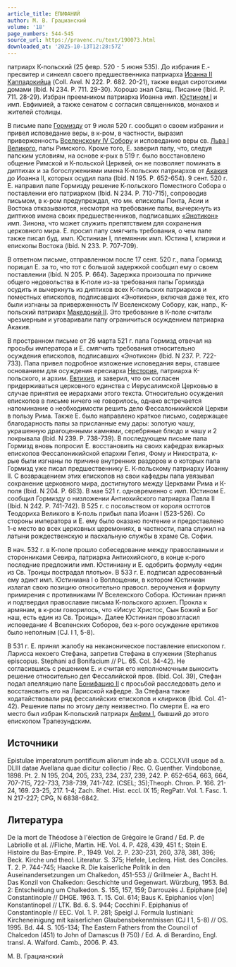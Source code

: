 ```yaml
---
article_title: ЕПИФАНИЙ
author: М. В. Грацианский
volume: '18'
page_numbers: 544-545
source_url: https://pravenc.ru/text/190073.html
downloaded_at: '2025-10-13T12:28:57Z'
---
```


патриарх К-польский (25 февр. 520 - 5 июня 535). До избрания Е.- пресвитер и синкелл своего предшественника патриарха [Иоанна II Каппадокийца](<https://pravenc.ru/text/Иоанна II Каппадокийца.html>) (Coll. Avel. N 222. P. 682. 20-21), также ведал сиротскими домами (Ibid. N 234. P. 711. 29-30). Хорошо знал Свящ. Писание (Ibid. P. 711. 28-29). Избран преемником патриарха Иоанна имп. [Юстином I](<https://pravenc.ru/text/Юстин I.html>) и имп. Евфимией, а также сенатом с согласия священников, монахов и жителей столицы.

В письме папе [Гормизду](https://pravenc.ru/text/Гормизду.html) от 9 июля 520 г. сообщил о своем избрании и привел исповедание веры, в к-ром, в частности, выразил приверженность [Вселенскому IV Собору](<https://pravenc.ru/text/Вселенскому IV Собору.html>) и исповеданию веры св. [Льва I Великого](<https://pravenc.ru/text/Лев I Великий.html>), папы Римского. Кроме того, Е. заверил папу, что, следуя папским условиям, на основе к-рых в 519 г. было восстановлено общение Римской и К-польской Церквей, он не позволяет поминать в диптихах и за богослужениями имена К-польских патриархов от [Акакия](https://pravenc.ru/text/АКАКИЙ.html) до Иоанна II, которых осудил папа (Ibid. N 195. P. 652-654). 9 сент. 520 г. Е. направил папе Гормизду решение К-польского Поместного Собора о поставлении его патриархом (Ibid. N 234. P. 710-715), сопроводив письмом, в к-ром предупреждал, что мн. епископы Понта, Асии и Востока отказываются, несмотря на требование папы, вычеркнуть из диптихов имена своих предшественников, подписавших [«Энотикон»](<https://pravenc.ru/text/ Энотикон .html>) имп. Зинона, что может служить препятствием для сохранения церковного мира. Е. просил папу смягчить требования, о чем папе также писал буд. имп. Юстиниан I, племянник имп. Юстина I, клирики и епископы Востока (Ibid. N 233. P. 707-709).

В ответном письме, отправленном после 17 сент. 520 г., папа Гормизд порицал Е. за то, что тот с большой задержкой сообщил ему о своем поставлении (Ibid. N 205. P. 664). Задержка произошла по причине общего недовольства в К-поле из-за требования папы Гормизда осудить и вычеркнуть из диптихов всех К-польских патриархов и поместных епископов, подписавших «Энотикон», включая даже тех, кто были изгнаны за приверженность IV Вселенскому Собору, как, напр., К-польский патриарх [Македоний II](<https://pravenc.ru/text/Македоний II.html>). Это требование в К-поле считали чрезмерным и уговаривали папу ограничиться осуждением патриарха Акакия.

В пространном письме от 26 марта 521 г. папа Гормизд отвечал на просьбы императора и Е. смягчить требования относительно осуждения епископов, подписавших «Энотикон» (Ibid. N 237. P. 722-733). Папа привел подробное изложение исповедания веры, ставшее основанием для осуждения ересиарха [Нестория](https://pravenc.ru/text/Несторий.html), патриарха К-польского, и архим. [Евтихия](https://pravenc.ru/text/Евтихий.html), и заверил, что он согласен придерживаться церковного единства с Иерусалимской Церковью в случае принятия ее иерархами этого текста. Относительно осуждения епископов в письме ничего не говорилось, однако встречается напоминание о необходимости решить дело Фессалоникийской Церкви в пользу Рима. Также Е. было направлено краткое письмо, содержащее благодарность папы за присланные ему дары: золотую чашу, украшенную драгоценными камнями, серебряные блюдо и чашу и 2 покрывала (Ibid. N 239. P. 738-739). В последующем письме папа Гормизд вновь попросил Е. восстановить на своих кафедрах викарных епископов Фессалоникийской епархии Гелия, Фому и Никострата, к-рые были изгнаны по причине внутренних раздоров и о которых папа Гормизд уже писал предшественнику Е. К-польскому патриарху Иоанну II. С возвращением этих епископов на свои кафедры папа увязывал сохранение церковного мира, достигнутого между Церквами Рима и К-поля (Ibid. N 204. P. 663). В мае 521 г. одновременно с имп. Юстином Е. сообщил Гормизду о низложении Антиохийского патриарха Павла II (Ibid. N 242. P. 741-742). В 525 г. с посольством от короля остготов Теодориха Великого в К-поль прибыл папа Иоанн I (523-526). Со стороны императора и Е. ему было оказано почтение и предоставлено 1-е место во всех церковных церемониях, в частности, папа служил на латыни рождественскую и пасхальную службы в храме Св. Софии.

В нач. 532 г. в К-поле прошло собеседование между православными и сторонниками Севира, патриарха Антиохийского, в конце к-рого последние предложили имп. Юстиниану и Е. одобрить формулу «един из Св. Троицы пострадал плотью». В 533 г. Е. подписал адресованный ему эдикт имп. Юстиниана I о Воплощении, в котором Юстиниан излагал свою позицию относительно правосл. вероучения и формулу примирения с противниками IV Вселенского Собора. Юстиниан принял и подтвердил православие письма К-польского архиеп. Прокла к армянам, в к-ром говорилось, что «Иисус Христос, Сын Божий и Бог наш, есть един из Св. Троицы». Далее Юстиниан провозгласил исповедание 4 Вселенских Соборов, без к-рого осуждение еретиков было неполным (CJ. I 1, 5-8).

В 531 г. Е. принял жалобу на неканоническое поставление епископом г. Ларисса некоего Стефана, запретив Стефана в служении (Stephanus episcopus. Stephani ad Bonifacium // PL. 65. Col. 34-42). Не согласившись с решением Е. и считая его неполномочным выносить решение относительно дел Фессалийской пров. (Ibid. Col. 39), Стефан подал апелляцию папе [Бонифацию II](<https://pravenc.ru/text/Бонифацию II.html>) с просьбой расследовать дело и восстановить его на Ларисской кафедре. За Стефана также ходатайствовали ряд фессалийских епископов и клириков (Ibid. Col. 41-42). Решение папы по этому делу неизвестно. По смерти Е. на его место был избран К-польский патриарх [Анфим I](<https://pravenc.ru/text/Анфим I.html>), бывший до этого епископом Трапезундским.

## Источники

Epistulae imperatorum pontificum aliorum inde ab a. CCCLXVII usque ad a. DLIII datae Avellana quae dicitur collectio / Rec. O. Guenther. Vindobonae, 1898. Pt. 2. N 195, 204, 205, 233, 234, 237, 239, 242. P. 652-654, 663, 664, 707-715, 722-733, 738-739, 741-742. (CSEL; 35);Theoph. Chron. P. 166. 21-24, 169. 23-25, 217. 1-4; Zach. Rhet. Hist. eccl. IX 15; RegPatr. Vol. 1. Fasc. 1. N 217-227; CPG, N 6838-6842.

## Литература

De la mort de Théodose à l'élection de Grégoire le Grand / Ed. P. de Labriolle et al. //Fliche, Martin. HE. Vol. 4. P. 428, 439, 451 f.; Stein E. Histoire du Bas-Empire. P., 1949. Vol. 2. P. 230-231, 260, 378, 381, 396; Beck. Kirche und theol. Literatur. S. 375; Hefele, Leclerq. Hist. des Conciles. T. 2. P. 744-745; Haacke R. Die kaiserliche Politik in den Auseinandersetzungen um Chalkedon, 451-553 // Grillmeier A., Bacht H. Das Konzil von Chalkedon: Geschichte und Gegenwart. Würzburg, 1953. Bd. 2: Entscheidung um Chalkedon. S. 155, 157, 159; Darrouzès J. Epiphane [de] Constantinople // DHGE. 1963. T. 15. Col. 614; Baus K. Epiphanios v[on] Konstantinopel // LTK. Bd. 6. S. 944; Cocchini F. Epiphanius of Constantinople // EEC. Vol. 1. P. 281; Speigl J. Formula Iustiniani: Kircheneinigung mit kaiserlichen Glaubensbekenntnissen (CJ I 1, 5-8) // OS. 1995. Bd. 44. S. 105-134; The Eastern Fathers from the Council of Chalcedon (451) to John of Damascus (Ɨ 750) / Ed. A. di Berardino, Engl. transl. A. Walford. Camb., 2006. P. 43.

М. В. Грацианский
